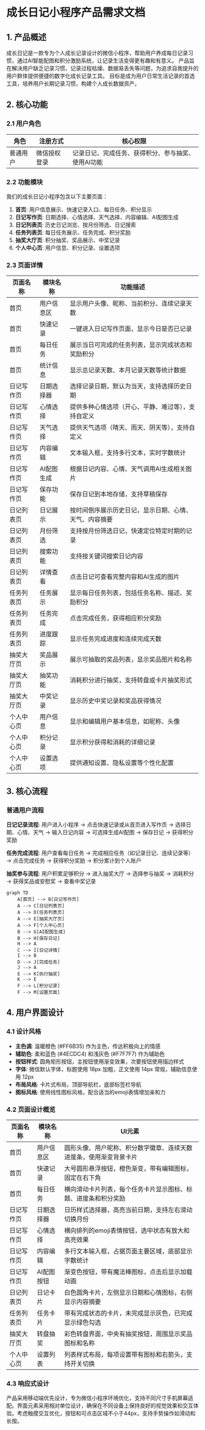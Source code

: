 # 成长日记小程序产品需求文档

## 1. 产品概述

成长日记是一款专为个人成长记录设计的微信小程序，帮助用户养成每日记录习惯，通过AI智能配图和积分激励系统，让记录生活变得更有趣和有意义。
产品旨在解决用户缺乏记录习惯、记录过程枯燥、数据易丢失等问题，为追求自我提升的用户群体提供便捷的数字化成长记录工具。
目标是成为用户日常生活记录的首选工具，培养用户长期记录习惯，构建个人成长数据资产。

## 2. 核心功能

### 2.1 用户角色

| 角色 | 注册方式 | 核心权限 |
|------|----------|----------|
| 普通用户 | 微信授权登录 | 记录日记、完成任务、获得积分、参与抽奖、使用AI功能 |

### 2.2 功能模块

我们的成长日记小程序包含以下主要页面：
1. **首页**: 用户信息展示、快速记录入口、每日任务、积分显示
2. **日记写作页**: 日期选择、心情选择、天气选择、内容编辑、AI配图生成
3. **日记列表页**: 历史日记浏览、按月份筛选、日记搜索
4. **任务列表页**: 每日任务展示、任务完成、积分奖励
5. **抽奖大厅页**: 积分抽奖、奖品展示、中奖记录
6. **个人中心页**: 用户信息、积分记录、设置选项

### 2.3 页面详情

| 页面名称 | 模块名称 | 功能描述 |
|----------|----------|----------|
| 首页 | 用户信息区 | 显示用户头像、昵称、当前积分、连续记录天数 |
| 首页 | 快速记录 | 一键进入日记写作页面，显示今日是否已记录 |
| 首页 | 每日任务 | 展示当日可完成的任务列表，显示完成状态和奖励积分 |
| 首页 | 统计信息 | 显示总记录天数、本月记录天数等统计数据 |
| 日记写作页 | 日期选择器 | 选择记录日期，默认为当天，支持选择历史日期 |
| 日记写作页 | 心情选择 | 提供多种心情选项（开心、平静、难过等），支持自定义 |
| 日记写作页 | 天气选择 | 提供天气选项（晴天、雨天、阴天等），支持自定义 |
| 日记写作页 | 内容编辑 | 文本输入框，支持多行文本，实时字数统计 |
| 日记写作页 | AI配图生成 | 根据日记内容、心情、天气调用AI生成相关图片 |
| 日记写作页 | 保存功能 | 保存日记到本地存储，支持草稿保存 |
| 日记列表页 | 日记展示 | 按时间倒序展示历史日记，显示日期、心情、天气、内容摘要 |
| 日记列表页 | 月份筛选 | 支持按月份筛选日记，快速定位特定时期的记录 |
| 日记列表页 | 搜索功能 | 支持按关键词搜索日记内容 |
| 日记列表页 | 详情查看 | 点击日记可查看完整内容和AI生成的图片 |
| 任务列表页 | 任务展示 | 显示每日任务列表，包括任务名称、描述、奖励积分 |
| 任务列表页 | 任务完成 | 点击完成任务，获得相应积分奖励 |
| 任务列表页 | 进度跟踪 | 显示任务完成进度和连续完成天数 |
| 抽奖大厅页 | 奖品展示 | 展示可抽取的奖品列表，显示奖品图片和名称 |
| 抽奖大厅页 | 抽奖功能 | 消耗积分进行抽奖，支持转盘或卡片抽奖形式 |
| 抽奖大厅页 | 中奖记录 | 显示历史中奖记录和奖品获得情况 |
| 个人中心页 | 用户信息 | 显示和编辑用户基本信息，如昵称、头像 |
| 个人中心页 | 积分记录 | 显示积分获得和消耗的详细记录 |
| 个人中心页 | 设置选项 | 提供通知设置、隐私设置等个性化配置 |

## 3. 核心流程

### 普通用户流程

**日记记录流程**: 用户进入小程序 → 点击快速记录或从首页进入写作页 → 选择日期、心情、天气 → 输入日记内容 → 可选择生成AI配图 → 保存日记 → 获得积分奖励

**任务完成流程**: 用户查看每日任务 → 完成相应任务（如记录日记、连续记录等） → 点击完成任务 → 获得积分奖励 → 积分累计到个人账户

**抽奖参与流程**: 用户积累足够积分 → 进入抽奖大厅 → 选择参与抽奖 → 消耗积分 → 获得奖品或安慰奖 → 查看中奖记录

```mermaid
graph TD
    A[首页] --> B[日记写作页]
    A --> C[日记列表页]
    A --> D[任务列表页]
    A --> E[抽奖大厅页]
    A --> F[个人中心页]
    B --> G[AI配图生成]
    B --> H[保存日记]
    H --> A
    C --> I[日记详情]
    I --> B
    D --> J[完成任务]
    J --> A
    E --> K[执行抽奖]
    K --> E
    F --> L[积分记录]
    F --> M[设置页面]
```

## 4. 用户界面设计

### 4.1 设计风格

- **主色调**: 温暖橙色 (#FF6B35) 作为主色，传达积极向上的情感
- **辅助色**: 柔和蓝色 (#4ECDC4) 和浅灰色 (#F7F7F7) 作为辅助色
- **按钮样式**: 圆角矩形按钮，主按钮使用渐变效果，次要按钮使用描边样式
- **字体**: 微信默认字体，标题使用 18px 加粗，正文使用 14px 常规，辅助信息使用 12px
- **布局风格**: 卡片式布局，顶部导航栏，底部标签栏导航
- **图标风格**: 使用线性图标风格，配合适当的emoji表情增加亲和力

### 4.2 页面设计概览

| 页面名称 | 模块名称 | UI元素 |
|----------|----------|---------|
| 首页 | 用户信息区 | 圆形头像、用户昵称、积分数字徽章、连续天数进度条，使用渐变背景卡片 |
| 首页 | 快速记录 | 大号圆形悬浮按钮，橙色渐变，带有编辑图标，固定在右下角 |
| 首页 | 每日任务 | 横向滑动卡片列表，每个任务卡片显示图标、标题、进度条和积分奖励 |
| 日记写作页 | 日期选择器 | 日历样式选择器，高亮当前日期，支持左右滑动切换月份 |
| 日记写作页 | 心情选择 | 横向排列的emoji表情按钮，选中状态有放大和高亮效果 |
| 日记写作页 | 内容编辑 | 多行文本输入框，占据页面主要区域，底部显示字数统计 |
| 日记写作页 | AI配图按钮 | 渐变色按钮，带有魔法棒图标，点击后显示加载动画 |
| 日记列表页 | 日记卡片 | 白色圆角卡片，左侧显示日期和心情图标，右侧显示内容摘要 |
| 任务列表页 | 任务卡片 | 带有完成状态的卡片，未完成显示灰色，已完成显示绿色勾选 |
| 抽奖大厅页 | 转盘抽奖 | 彩色转盘界面，中央有抽奖按钮，周围显示奖品图标和名称 |
| 个人中心页 | 设置列表 | 列表样式布局，每项设置带有图标和右箭头，支持开关切换 |

### 4.3 响应式设计

产品采用移动端优先设计，专为微信小程序环境优化，支持不同尺寸手机屏幕适配。界面元素采用相对单位设计，确保在不同设备上保持良好的视觉效果和交互体验。考虑触摸交互优化，按钮和可点击区域不小于44px，支持手势操作如滑动和长按。